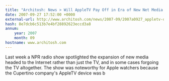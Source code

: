 ```yaml
---
title: "Architosh: News > Will AppleTV Pay Off in Era of New Net Media: Prominent VC says AppleTV Experience Amazing"
date: 2007-09-27 17:52:00 +0000
external-url: http://www.architosh.com/news/2007-09/2007a0927_appletv-onpt.html
hash: 8e7dcb6c513b7e4bf28892623eccd3a8
annum:
    year: 2007
    month: 09
hostname: www.architosh.com
---
```


Last week a NPR radio show spotlighted the expansion of new media headed to the Internet rather than just the TV, and in some cases forgoing the TV altogether. The show was noteworthy for Apple watchers because the Cupertino company's AppleTV device was b
